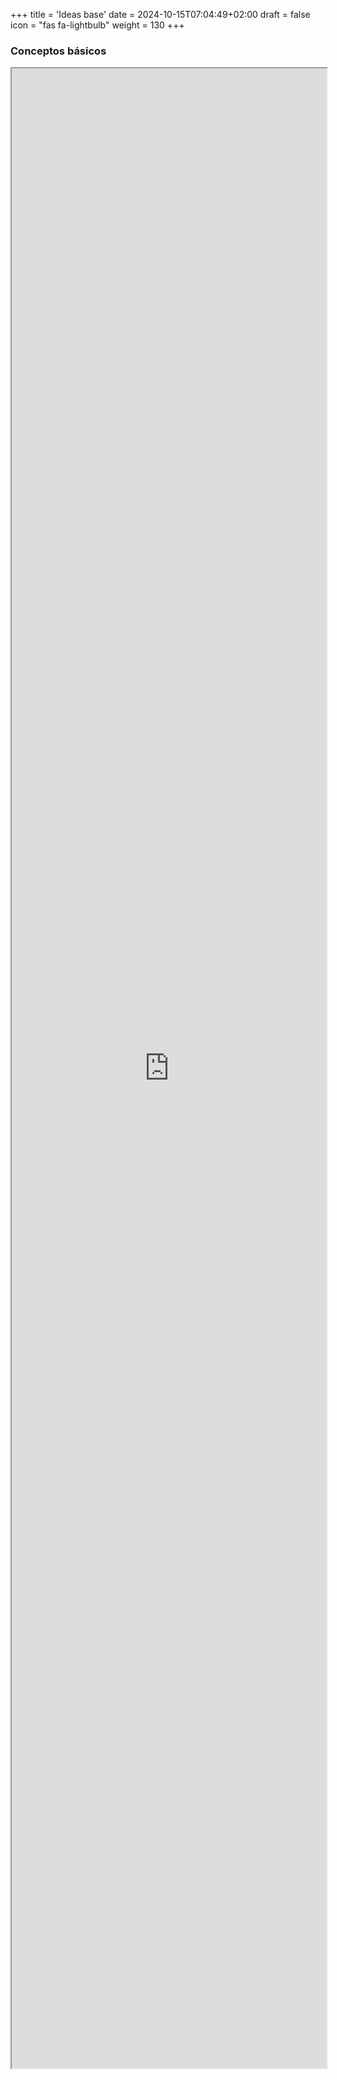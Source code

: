 +++
title = 'Ideas base'
date = 2024-10-15T07:04:49+02:00
draft = false
icon = "fas fa-lightbulb"
weight = 130
+++

### Conceptos básicos
<div class="iframe-container">
<iframe src="https://es.wikieducator.org/index.php?curid=4406" width="100%" height="3200">WikiEducator </iframe>
</div>









